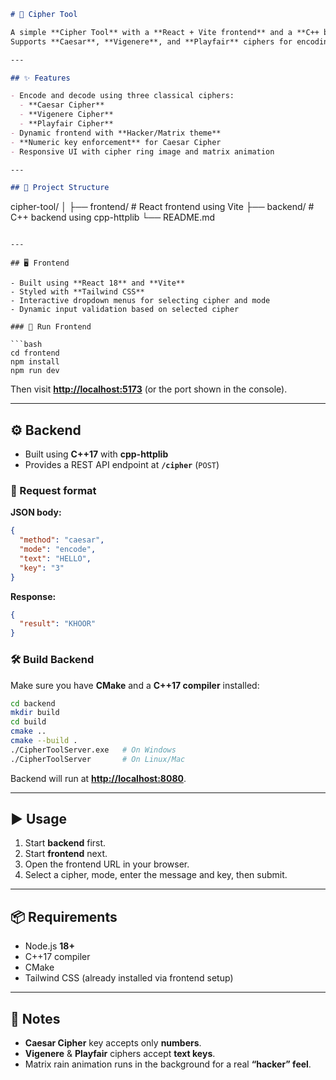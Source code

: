 ```markdown
# 🔐 Cipher Tool

A simple **Cipher Tool** with a **React + Vite frontend** and a **C++ backend using cpp-httplib**.  
Supports **Caesar**, **Vigenere**, and **Playfair** ciphers for encoding and decoding messages.

---

## ✨ Features

- Encode and decode using three classical ciphers:
  - **Caesar Cipher**
  - **Vigenere Cipher**
  - **Playfair Cipher**
- Dynamic frontend with **Hacker/Matrix theme**
- **Numeric key enforcement** for Caesar Cipher
- Responsive UI with cipher ring image and matrix animation

---

## 📂 Project Structure

```

cipher-tool/
│
├── frontend/   # React frontend using Vite
├── backend/    # C++ backend using cpp-httplib
└── README.md

````

---

## 🖥️ Frontend

- Built using **React 18** and **Vite**
- Styled with **Tailwind CSS**
- Interactive dropdown menus for selecting cipher and mode
- Dynamic input validation based on selected cipher

### 🚀 Run Frontend

```bash
cd frontend
npm install
npm run dev
````

Then visit **[http://localhost:5173](http://localhost:5173)** (or the port shown in the console).

---

## ⚙️ Backend

* Built using **C++17** with **cpp-httplib**
* Provides a REST API endpoint at **`/cipher`** (`POST`)

### 🔗 Request format

**JSON body:**

```json
{
  "method": "caesar",
  "mode": "encode",
  "text": "HELLO",
  "key": "3"
}
```

**Response:**

```json
{
  "result": "KHOOR"
}
```

### 🛠️ Build Backend

Make sure you have **CMake** and a **C++17 compiler** installed:

```bash
cd backend
mkdir build
cd build
cmake ..
cmake --build .
./CipherToolServer.exe   # On Windows
./CipherToolServer       # On Linux/Mac
```

Backend will run at **[http://localhost:8080](http://localhost:8080)**.

---

## ▶️ Usage

1. Start **backend** first.
2. Start **frontend** next.
3. Open the frontend URL in your browser.
4. Select a cipher, mode, enter the message and key, then submit.

---

## 📦 Requirements

* Node.js **18+**
* C++17 compiler
* CMake
* Tailwind CSS (already installed via frontend setup)

---

## 📝 Notes

* **Caesar Cipher** key accepts only **numbers**.
* **Vigenere** & **Playfair** ciphers accept **text keys**.
* Matrix rain animation runs in the background for a real **“hacker” feel**.

```

